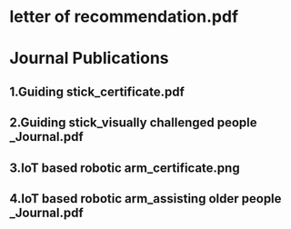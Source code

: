 # letter of recommendation.pdf 
# Journal Publications
## 1.Guiding stick_certificate.pdf
## 2.Guiding stick_visually challenged people _Journal.pdf
## 3.IoT based robotic arm_certificate.png
## 4.IoT based robotic arm_assisting older people _Journal.pdf
